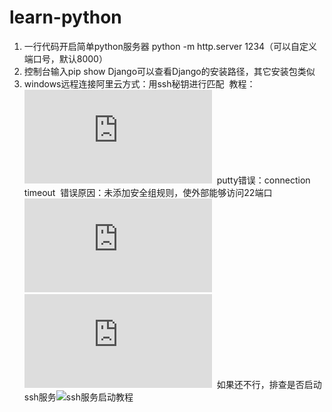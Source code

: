 # learn-python
1. 一行代码开启简单python服务器 python -m http.server 1234（可以自定义端口号，默认8000）
2. 控制台输入pip show Django可以查看Django的安装路径，其它安装包类似
3. windows远程连接阿里云方式：用ssh秘钥进行匹配
  教程：![使用 SSH 密钥对连接 Linux 实例](https://help.aliyun.com/document_detail/51798.html?spm=5176.doc51792.2.6.DAXO8s)
  putty错误：connection timeout
  错误原因：未添加安全组规则，使外部能够访问22端口
  ![安全组规则配置](https://help.aliyun.com/document_detail/25475.html?spm=5176.2020520101.121.1.6029e411vFxRUf)
  ![Linux 实例 SSH 连接安全组设置](https://help.aliyun.com/knowledge_detail/52086.html)
  如果还不行，排查是否启动ssh服务![ssh服务启动教程](https://yq.aliyun.com/articles/131764)
